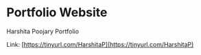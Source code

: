 # Portfolio Website

Harshita Poojary Portfolio

Link: [https://tinyurl.com/HarshitaP](https://tinyurl.com/HarshitaP) 
